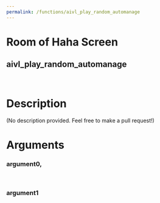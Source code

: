 ```yaml
---
permalink: /functions/aivl_play_random_automanage
---
```

# Room of Haha Screen  
## aivl_play_random_automanage  
&nbsp;  
# Description  
(No description provided. Feel free to make a pull request!) 
&nbsp;  
# Arguments
### argument0, 

&nbsp;  
### argument1

&nbsp;  


